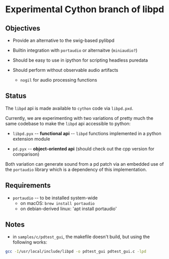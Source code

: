 # Experimental Cython branch of libpd



## Objectives

- Provide an alternative to the swig-based pylibpd

- Builtin integration with `portaudio` or alternaitve (`miniaudio?`)

- Should be easy to use in ipython for scripting headless puredata

- Should perform without observable audio artifacts

  - `nogil` for audio processing functions


## Status

The `libpd` api is made available to `cython` code via `libpd.pxd`.

Currently, we are experimenting with two variations of pretty much the same codebase to make the `libpd` api accessible to python:

- `libpd.pyx` -- **functional api** -- `libpd` functions implemented in a python extension module

- `pd.pyx` -- **object-oriented api** (should check out the cpp version for comparison)

Both variation can generate sound from a pd patch via an embedded use of the `portaudio` library which is a dependency of this implementation.


## Requirements

- `portaudio` -- to be installed system-wide
  - on macOS: `brew install portaudio`
  - on debian-derived linux: 'apt install portaudio'


## Notes

- in `samples/c/pdtest_gui`, the makefile doesn't build, but using the following works:

```bash
gcc -I/usr/local/include/libpd -o pdtest_gui pdtest_gui.c -lpd

```


